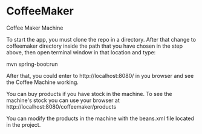 # CoffeeMaker
Coffee Maker Machine

To start the app, you must clone the repo in a directory.
After that change to coffeemaker directory inside the path that you have chosen in the step above, then open terminal window in that location and type:

mvn spring-boot:run

After that, you could enter to http://localhost:8080/ in you browser and see the Coffee Machine working.

You can buy products if you have stock in the machine. 
To see the machine's stock you can use your browser at http://localhost:8080/coffeemaker/products

You can modify the products in the machine with the beans.xml file located in the project.
